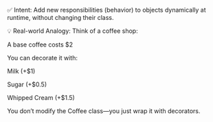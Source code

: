 ✅ Intent:
Add new responsibilities (behavior) to objects dynamically at runtime, without changing their class.

💡 Real-world Analogy:
Think of a coffee shop:

A base coffee costs $2

You can decorate it with:

Milk (+$1)

Sugar (+$0.5)

Whipped Cream (+$1.5)

You don’t modify the Coffee class—you just wrap it with decorators.